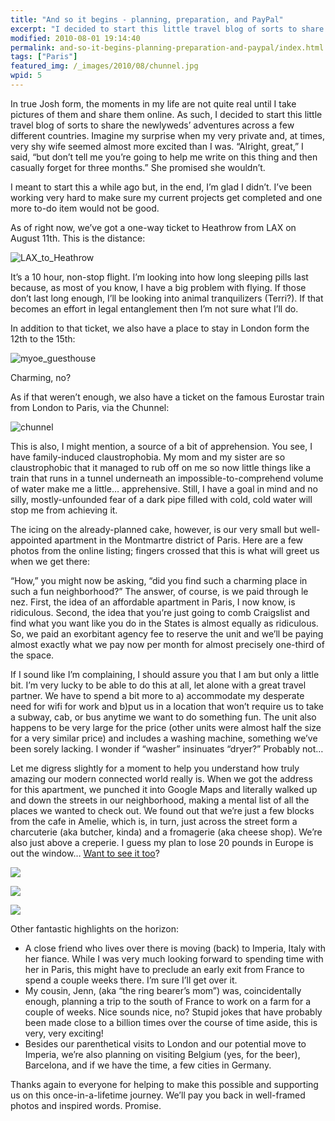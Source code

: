 ```yaml
---
title: "And so it begins - planning, preparation, and PayPal"
excerpt: "I decided to start this little travel blog of sorts to share the newlyweds’ adventures across a few different countries. Imagine my surprise when my very private and, at times, very shy wife seemed almost more excited than I was."
modified: 2010-08-01 19:14:40
permalink: and-so-it-begins-planning-preparation-and-paypal/index.html
tags: ["Paris"]
featured_img: /_images/2010/08/chunnel.jpg
wpid: 5
---
```



In true Josh form, the moments in my life are not quite real until I take pictures of them and share them online. As such, I decided to start this little travel blog of sorts to share the newlyweds’ adventures across a few different countries. Imagine my surprise when my very private and, at times, very shy wife seemed almost more excited than I was. “Alright, great,” I said, “but don’t tell me you’re going to help me write on this thing and then casually forget for three months.” She promised she wouldn’t.

I meant to start this a while ago but, in the end, I’m glad I didn’t. I’ve been working very hard to make sure my current projects get completed and one more to-do item would not be good.

As of right now, we’ve got a one-way ticket to Heathrow from LAX on August 11th. This is the distance:

![](/_images/2010/08/LAX_to_Heathrow.png "LAX_to_Heathrow")

It’s a 10 hour, non-stop flight. I’m looking into how long sleeping pills last because, as most of you know, I have a big problem with flying. If those don’t last long enough, I’ll be looking into animal tranquilizers (Terri?). If that becomes an effort in legal entanglement then I’m not sure what I’ll do.

In addition to that ticket, we also have a place to stay in London form the 12th to the 15th:

![](/_images/2010/08/myoe_guesthouse.png "myoe_guesthouse")

Charming, no?

As if that weren’t enough, we also have a ticket on the famous Eurostar train from London to Paris, via the Chunnel:

![](/_images/2010/08/chunnel.jpg "chunnel")

This is also, I might mention, a source of a bit of apprehension. You see, I have family-induced claustrophobia. My mom and my sister are so claustrophobic that it managed to rub off on me so now little things like a train that runs in a tunnel underneath an impossible-to-comprehend volume of water make me a little… apprehensive. Still, I have a goal in mind and no silly, mostly-unfounded fear of a dark pipe filled with cold, cold water will stop me from achieving it.

The icing on the already-planned cake, however, is our very small but well-appointed apartment in the Montmartre district of Paris. Here are a few photos from the online listing; fingers crossed that this is what will greet us when we get there:

“How,” you might now be asking, “did you find such a charming place in such a fun neighborhood?” The answer, of course, is we paid through le nez. First, the idea of an affordable apartment in Paris, I now know, is ridiculous. Second, the idea that you’re just going to comb Craigslist and find what you want like you do in the States is almost equally as ridiculous. So, we paid an exorbitant agency fee to reserve the unit and we’ll be paying almost exactly what we pay now per month for almost precisely one-third of the space.

If I sound like I’m complaining, I should assure you that I am but only a little bit. I’m very lucky to be able to do this at all, let alone with a great travel partner. We have to spend a bit more to a) accommodate my desperate need for wifi for work and b)put us in a location that won’t require us to take a subway, cab, or bus anytime we want to do something fun. The unit also happens to be very large for the price (other units were almost half the size for a very similar price) and includes a washing machine, something we’ve been sorely lacking. I wonder if “washer” insinuates “dryer?” Probably not…

Let me digress slightly for a moment to help you understand how truly amazing our modern connected world really is. When we got the address for this apartment, we punched it into Google Maps and literally walked up and down the streets in our neighborhood, making a mental list of all the places we wanted to check out. We found out that we’re just a few blocks from the cafe in Amelie, which is, in turn, just across the street form a charcuterie (aka butcher, kinda) and a fromagerie (aka cheese shop). We’re also just above a creperie. I guess my plan to lose 20 pounds in Europe is out the window… [Want to see it too](http://www.parisattitude.com/apartment.asp?numProduit=3276)?

![](/_images/2010/08/01_ent.jpg)

![](/_images/2010/08/03_liv.jpg)

![](/_images/2010/08/70_ex1.jpg)

Other fantastic highlights on the horizon:

- A close friend who lives over there is moving (back) to Imperia, Italy with her fiance. While I was very much looking forward to spending time with her in Paris, this might have to preclude an early exit from France to spend a couple weeks there. I’m sure I’ll get over it.
- My cousin, Jenn, (aka “the ring bearer’s mom”) was, coincidentally enough, planning a trip to the south of France to work on a farm for a couple of weeks. Nice sounds nice, no? Stupid jokes that have probably been made close to a billion times over the course of time aside, this is very, very exciting!
- Besides our parenthetical visits to London and our potential move to Imperia, we’re also planning on visiting Belgium (yes, for the beer), Barcelona, and if we have the time, a few cities in Germany.

Thanks again to everyone for helping to make this possible and supporting us on this once-in-a-lifetime journey. We’ll pay you back in well-framed photos and inspired words. Promise.
